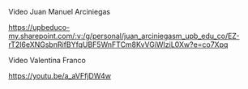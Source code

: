 Video Juan Manuel Arciniegas

https://upbeduco-my.sharepoint.com/:v:/g/personal/juan_arciniegasm_upb_edu_co/EZ-rT2l6eXNGsbnRifBYfqUBF5WnFTCm8KvVGiWIziL0Xw?e=co7Xpq

Video Valentina Franco 

https://youtu.be/a_aVFfjDW4w
